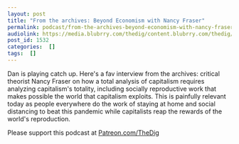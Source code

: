 ```yaml
---
layout: post
title: "From the archives: Beyond Economism with Nancy Fraser"
permalink: podcast/from-the-archives-beyond-economism-with-nancy-fraser/
audiolink: https://media.blubrry.com/thedig/content.blubrry.com/thedig/The_Dig-EP_256-Fraser_rerun_.mp3
post_id: 1532
categories:  []
tags:  []
---
```


Dan is playing catch up. Here's a fav interview from the archives: critical theorist Nancy Fraser on how a total analysis of capitalism requires analyzing capitalism's totality, including socially reproductive work that makes possible the world that capitalism exploits. This is painfully relevant today as people everywhere do the work of staying at home and social distancing to beat this pandemic while capitalists reap the rewards of the world's reproduction.

Please support this podcast at [Patreon.com/TheDig](https://Patreon.com/TheDig)
